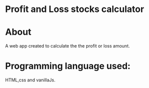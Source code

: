 # Profit and Loss stocks calculator
 

 # About
A web app created to calculate the the profit or loss amount.

# Programming language used:
HTML,css and vanillaJs.
